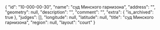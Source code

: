 {
    "id": "10-000-00-30",
    "name": "суд Минского гарнизона",
    "address": "",
    "geometry": null,
    "description": "",
    "comment": "",
    "extra": {
        "is_archived": true
    },
    "judges": [],
    "longitude": null,
    "latitude": null,
    "title": "суд Минского гарнизона",
    "region": null,
    "layout": "court"
}